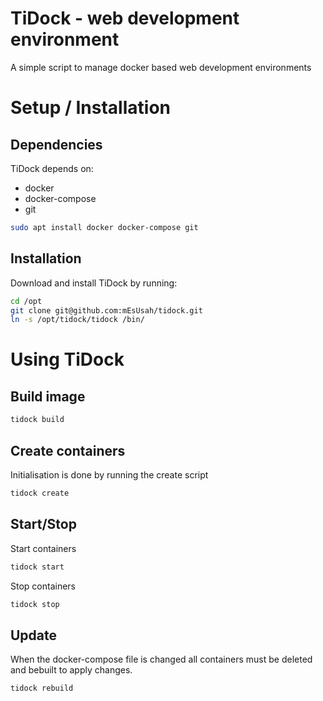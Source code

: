 # TiDock - web development environment #
A simple script to manage docker based web development environments

# Setup / Installation #
## Dependencies ##
TiDock depends on:
* docker
* docker-compose
* git

```bash
sudo apt install docker docker-compose git
```

## Installation ##
Download and install TiDock by running:
```bash
cd /opt
git clone git@github.com:mEsUsah/tidock.git
ln -s /opt/tidock/tidock /bin/
```

# Using TiDock #
## Build image ##
```bash
tidock build
```

## Create containers ##
Initialisation is done by running the create script
```bash
tidock create
```

## Start/Stop ##
Start containers

```bash
tidock start
```
Stop containers

```bash
tidock stop
```

## Update ##
When the docker-compose file is changed all containers must be deleted and bebuilt to apply changes.

```bash
tidock rebuild
```
